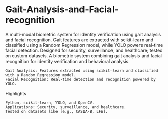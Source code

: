 # Gait-Analysis-and-Facial-recognition
A multi-modal biometric system for identity verification using gait analysis and facial recognition. Gait features are extracted with scikit-learn and classified using a Random Regression model, while YOLO powers real-time facial detection. Designed for security, surveillance, and healthcare; tested on custom datasets.
A biometric system combining gait analysis and facial recognition for identity verification and behavioral analysis.

    Gait Analysis: Features extracted using scikit-learn and classified with a Random Regression model.
    Facial Recognition: Real-time detection and recognition powered by YOLO.

Highlights

    Python, scikit-learn, YOLO, and OpenCV.
    Applications: Security, surveillance, and healthcare.
    Tested on datasets like [e.g., CASIA-B, LFW].
